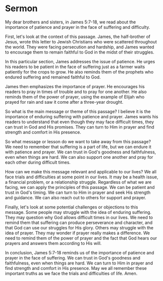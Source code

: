 # Sermon

My dear brothers and sisters, in James 5:7-18, we read about the importance of patience and prayer in the face of suffering and difficulty. 

First, let's look at the context of this passage. James, the half-brother of Jesus, wrote this letter to Jewish Christians who were scattered throughout the world. They were facing persecution and hardship, and James wanted to encourage them to remain faithful to God in the midst of their struggles. 

In this particular section, James addresses the issue of patience. He urges his readers to be patient in the face of suffering just as a farmer waits patiently for the crops to grow. He also reminds them of the prophets who endured suffering and remained faithful to God. 

James then emphasizes the importance of prayer. He encourages his readers to pray in times of trouble and to pray for one another. He also reminds them of the power of prayer, using the example of Elijah who prayed for rain and saw it come after a three-year drought. 

So what is the main message or theme of this passage? I believe it is the importance of enduring suffering with patience and prayer. James wants his readers to understand that even though they may face difficult times, they can trust in God and His promises. They can turn to Him in prayer and find strength and comfort in His presence. 

So what message or lesson do we want to take away from this passage? We need to remember that suffering is a part of life, but we can endure it with patience and prayer. We can trust in God's goodness and faithfulness, even when things are hard. We can also support one another and pray for each other during difficult times. 

How can we make this message relevant and applicable to our lives? We all face trials and difficulties at some point in our lives. It may be a health issue, a financial problem, or a relationship struggle. Regardless of what we are facing, we can apply the principles of this passage. We can be patient and trust in God's timing. We can turn to Him in prayer and seek His strength and guidance. We can also reach out to others for support and prayer. 

Finally, let's look at some potential challenges or objections to this message. Some people may struggle with the idea of enduring suffering. They may question why God allows difficult times in our lives. We need to remind them that suffering can produce perseverance and character, and that God can use our struggles for His glory. Others may struggle with the idea of prayer. They may wonder if prayer really makes a difference. We need to remind them of the power of prayer and the fact that God hears our prayers and answers them according to His will. 

In conclusion, James 5:7-18 reminds us of the importance of patience and prayer in the face of suffering. We can trust in God's goodness and faithfulness, even when things are hard. We can turn to Him in prayer and find strength and comfort in His presence. May we all remember these important truths as we face the trials and difficulties of life. Amen.